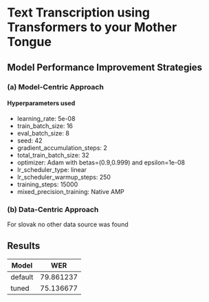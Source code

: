 # Text Transcription using Transformers to your Mother Tongue

## Model Performance Improvement Strategies

### (a) Model-Centric Approach

#### Hyperparameters used

* learning_rate: 5e-08
* train_batch_size: 16
* eval_batch_size: 8
* seed: 42
* gradient_accumulation_steps: 2
* total_train_batch_size: 32
* optimizer: Adam with betas=(0.9,0.999) and epsilon=1e-08
* lr_scheduler_type: linear
* lr_scheduler_warmup_steps: 250
* training_steps: 15000
* mixed_precision_training: Native AMP

### (b) Data-Centric Approach

For slovak no other data source was found

## Results

| Model    | WER |
| -------- | ------- |
| default  | 79.861237    |
| tuned | 75.136677     |

